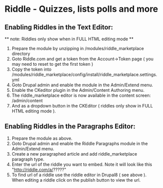 Riddle - Quizzes, lists polls and more
======================================



Enabling Riddles in the Text Editor:
------------------------------------
** note: Riddles only show when in FULL HTML editing mode **

1. Prepare the module by unzipping in /modules/riddle_marketplace directory
2. Goto Riddle.com and get a token from the Account->Token page ( you may need to reset to get the first token )
3. Copy the token into /modules/riddle_marketplace/config/install/riddle_marketplace.settings.yml
4. Goto Drupal admin and enable the module in the Admin/Extend menu.
5. Enable the CKeditor plugin in the Admin/Content Authoring menu.
6. The riddle_marketplace editor is now available in the content screen:
	/admin/content
7. And as a dropdown button in the CKEditor ( riddles only show in FULL HTML editing mode ).


Enabling Riddles in the Paragraphs Editor:
------------------------------------------
1. Prepare the module as above.
2. Goto Drupal admin and enable the Riddle Paragraphs module in the Admin/Extend menu.
3. Create a new paragraphed article and add riddle_marketplace paragraph type.
4. Enter the url of the riddle you want to embed. Note it will look like this "http://riddle.com/a/?????"
5. To find url of a riddle use the riddle editor in Drupal8 ( see above ). When editing a riddle click on the publish button to view the url. 
